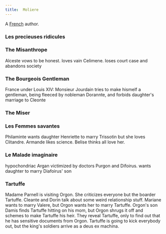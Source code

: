 ```yaml
---
title:  Moliere
---
```


A [French](../index.html) author.

### Les precieuses ridicules

### The Misanthrope

Alceste vows to be honest. loves vain Celimene. loses court case and abandons society

### The Bourgeois Gentleman

France under Louis XIV: Monsieur Jourdain tries to make hismelf a gentleman, being fleeced by nobleman Dorannte, and forbids daughter's marriage to Cleonte

### The Miser

### Les Femmes savantes

Philaminte wants daughter Henriette to marry Trissotin but she loves Clitandre. Armande likes science. Belise thinks all love her.

### Le Malade imaginaire

hypochondriac Argan victimized by doctors Purgon and Difoirus. wants daughter to marry Diafoirus' son

### Tartuffe

Madame Parnell is visiting Orgon. She criticizes everyone but the boarder Tartuffe. Cleante and Dorin talk about some weird relationship stuff. Mariane wants to marry Valere, but Orgon wants her to marry Tartuffe. Orgon's son Damis finds Tartuffe hitting on his mom, but Orgon shrugs it off and schemes to make Tartuffe his heir. They reveal Tartuffe, only to find out that he has sensitive documents from Orgon. Tartuffe is going to kick everybody out, but the king's soldiers arrive as a deus ex machina.
